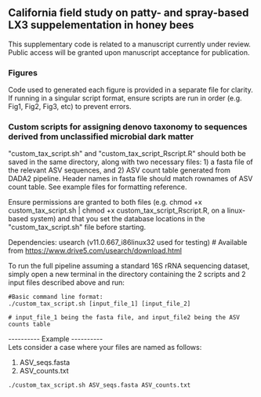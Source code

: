 ## California field study on patty- and spray-based LX3 suppelementation in honey bees

This supplementary code is related to a manuscript currently under review. Public access will be granted upon manuscript acceptance for publication. 

### Figures
Code used to generated each figure is provided in a separate file for clarity. If running in a singular script format, ensure scripts are run in order (e.g. Fig1, Fig2, Fig3, etc) to prevent errors.

### Custom scripts for assigning denovo taxonomy to sequences derived from unclassified microbial dark matter
"custom_tax_script.sh" and "custom_tax_script_Rscript.R" should both be saved in the same directory, along with two necessary files: 1) a fasta file of the relevant ASV sequences, and 2) ASV count table generated from DADA2 pipeline. Header names in fasta file should match rownames of ASV count table. See example files for formatting reference.

Ensure permissions are granted to both files (e.g. chmod +x custom_tax_script.sh | chmod +x custom_tax_script_Rscript.R, on a linux-based system) and that you set the database locations in the "custom_tax_script.sh" file before starting.

Dependencies:
usearch (v11.0.667_i86linux32 used for testing) # Available from https://www.drive5.com/usearch/download.html

To run the full pipeline assuming a standard 16S rRNA sequencing dataset, simply open a new terminal in the directory containing the 2 scripts and 2 input files described above and run:


<pre class="r"><code>#Basic command line format:
./custom_tax_script.sh [input_file_1] [input_file_2]

# input_file_1 being the fasta file, and input_file2 being the ASV counts table</code></pre>

---------- Example ----------</br>
Lets consider a case where your files are named as follows:
  
1) ASV_seqs.fasta
2) ASV_counts.txt

<pre class="r"><code>./custom_tax_script.sh ASV_seqs.fasta ASV_counts.txt</code></pre>


